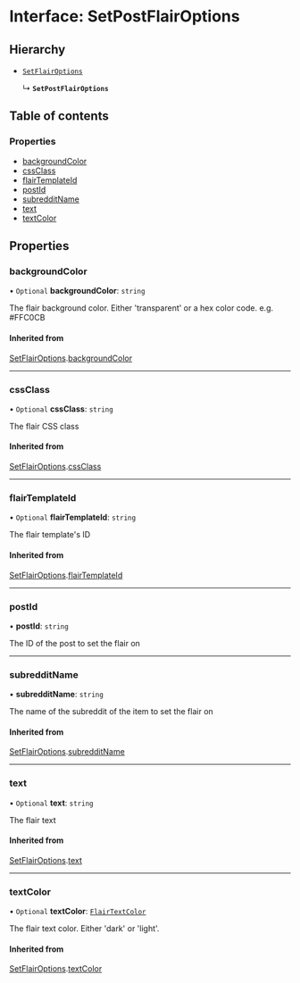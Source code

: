 # Interface: SetPostFlairOptions

## Hierarchy

- [`SetFlairOptions`](SetFlairOptions.md)

  ↳ **`SetPostFlairOptions`**

## Table of contents

### Properties

- [backgroundColor](SetPostFlairOptions.md#backgroundcolor)
- [cssClass](SetPostFlairOptions.md#cssclass)
- [flairTemplateId](SetPostFlairOptions.md#flairtemplateid)
- [postId](SetPostFlairOptions.md#postid)
- [subredditName](SetPostFlairOptions.md#subredditname)
- [text](SetPostFlairOptions.md#text)
- [textColor](SetPostFlairOptions.md#textcolor)

## Properties

### backgroundColor

• `Optional` **backgroundColor**: `string`

The flair background color. Either 'transparent' or a hex color code. e.g. #FFC0CB

#### Inherited from

[SetFlairOptions](SetFlairOptions.md).[backgroundColor](SetFlairOptions.md#backgroundcolor)

---

### cssClass

• `Optional` **cssClass**: `string`

The flair CSS class

#### Inherited from

[SetFlairOptions](SetFlairOptions.md).[cssClass](SetFlairOptions.md#cssclass)

---

### flairTemplateId

• `Optional` **flairTemplateId**: `string`

The flair template's ID

#### Inherited from

[SetFlairOptions](SetFlairOptions.md).[flairTemplateId](SetFlairOptions.md#flairtemplateid)

---

### postId

• **postId**: `string`

The ID of the post to set the flair on

---

### subredditName

• **subredditName**: `string`

The name of the subreddit of the item to set the flair on

#### Inherited from

[SetFlairOptions](SetFlairOptions.md).[subredditName](SetFlairOptions.md#subredditname)

---

### text

• `Optional` **text**: `string`

The flair text

#### Inherited from

[SetFlairOptions](SetFlairOptions.md).[text](SetFlairOptions.md#text)

---

### textColor

• `Optional` **textColor**: [`FlairTextColor`](../README.md#flairtextcolor)

The flair text color. Either 'dark' or 'light'.

#### Inherited from

[SetFlairOptions](SetFlairOptions.md).[textColor](SetFlairOptions.md#textcolor)
